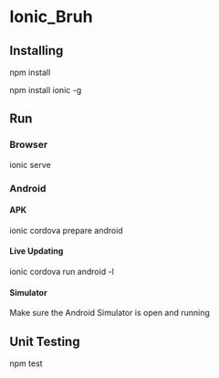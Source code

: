 # Ionic_Bruh
## Installing
npm install

npm install ionic -g

## Run
### Browser
ionic serve

### Android
#### APK
ionic cordova prepare android 
#### Live Updating
ionic cordova run android -l
#### Simulator
Make sure the Android Simulator is open and running
## Unit Testing
npm test